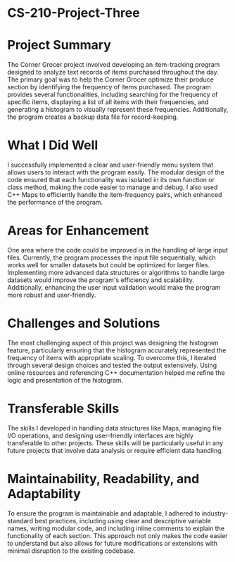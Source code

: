 # CS-210-Project-Three

# Project Summary
The Corner Grocer project involved developing an item-tracking program designed to analyze text records of items purchased throughout the day. The primary goal was to help the Corner Grocer optimize their produce section by identifying the frequency of items purchased. The program provides several functionalities, including searching for the frequency of specific items, displaying a list of all items with their frequencies, and generating a histogram to visually represent these frequencies. Additionally, the program creates a backup data file for record-keeping.

# What I Did Well
I successfully implemented a clear and user-friendly menu system that allows users to interact with the program easily. The modular design of the code ensured that each functionality was isolated in its own function or class method, making the code easier to manage and debug. I also used C++ Maps to efficiently handle the item-frequency pairs, which enhanced the performance of the program.

# Areas for Enhancement
One area where the code could be improved is in the handling of large input files. Currently, the program processes the input file sequentially, which works well for smaller datasets but could be optimized for larger files. Implementing more advanced data structures or algorithms to handle large datasets would improve the program's efficiency and scalability. Additionally, enhancing the user input validation would make the program more robust and user-friendly.

# Challenges and Solutions
The most challenging aspect of this project was designing the histogram feature, particularly ensuring that the histogram accurately represented the frequency of items with appropriate scaling. To overcome this, I iterated through several design choices and tested the output extensively. Using online resources and referencing C++ documentation helped me refine the logic and presentation of the histogram.

# Transferable Skills
The skills I developed in handling data structures like Maps, managing file I/O operations, and designing user-friendly interfaces are highly transferable to other projects. These skills will be particularly useful in any future projects that involve data analysis or require efficient data handling.

# Maintainability, Readability, and Adaptability
To ensure the program is maintainable and adaptable, I adhered to industry-standard best practices, including using clear and descriptive variable names, writing modular code, and including inline comments to explain the functionality of each section. This approach not only makes the code easier to understand but also allows for future modifications or extensions with minimal disruption to the existing codebase.
